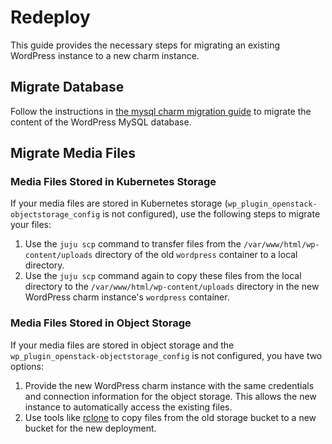 # Redeploy

This guide provides the necessary steps for migrating an existing WordPress
instance to a new charm instance.

## Migrate Database

Follow the instructions
in [the mysql charm migration guide](https://charmhub.io/mysql/docs/h-migrate-cluster-via-restore)
to migrate the content of the WordPress MySQL database.

## Migrate Media Files

### Media Files Stored in Kubernetes Storage

If your media files are stored in Kubernetes
storage (`wp_plugin_openstack-objectstorage_config` is not configured), use the
following steps to migrate your files:

1. Use the `juju scp` command to transfer files from
   the `/var/www/html/wp-content/uploads` directory of the old `wordpress`
   container to a local directory.
2. Use the `juju scp` command again to copy these files from the local
   directory to the `/var/www/html/wp-content/uploads` directory in the new
   WordPress charm instance's `wordpress` container.

### Media Files Stored in Object Storage

If your media files are stored in object storage and
the `wp_plugin_openstack-objectstorage_config` is not configured, you have two
options:

1. Provide the new WordPress charm instance with the same credentials and
   connection information for the object storage. This allows the new instance
   to automatically access the existing files.
2. Use tools like [rclone](https://rclone.org) to copy files from the old
   storage bucket to a new bucket for the new deployment.